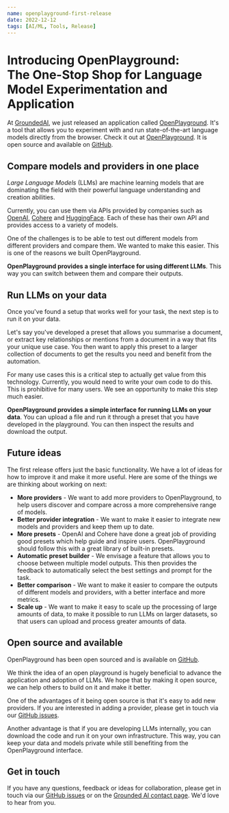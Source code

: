 ```yaml
---
name: openplayground-first-release
date: 2022-12-12
tags: [AI/ML, Tools, Release]
---
```


# Introducing OpenPlayground:<br/>The One-Stop Shop for Language Model Experimentation and Application

At [GroundedAI](https://groundedai.company), we just released an application called [OpenPlayground](https://openplayground.groundedai.company). It's a tool that allows you to experiment with and run state-of-the-art language models directly from the browser. Check it out at [OpenPlayground](https://openplayground.groundedai.company). It is open source and available on [GitHub](https://github.com/groundedai/openplayground).

## Compare models and providers in one place

_Large Language Models_ (LLMs) are machine learning models that are dominating the field with their powerful language understanding and creation abilities.

Currently, you can use them via APIs provided by companies such as [OpenAI](https://openai.com/), [Cohere](https://cohere.ai/) and [HuggingFace](https://huggingface.co/). Each of these has their own API and provides access to a variety of models.

One of the challenges is to be able to test out different models from different providers and compare them. We wanted to make this easier. This is one of the reasons we built OpenPlayground.

**OpenPlayground provides a single interface for using different LLMs**. This way you can switch between them and compare their outputs.

## Run LLMs on your data

Once you've found a setup that works well for your task, the next step is to run it on your data.

Let's say you've developed a preset that allows you summarise a document, or extract key relationships or mentions from a document in a way that fits your unique use case. You then want to apply this preset to a larger collection of documents to get the results you need and benefit from the automation.

For many use cases this is a critical step to actually get value from this technology. Currently, you would need to write your own code to do this. This is prohibitive for many users. We see an opportunity to make this step much easier.

**OpenPlayground provides a simple interface for running LLMs on your data**. You can upload a file and run it through a preset that you have developed in the playground. You can then inspect the results and download the output.

## Future ideas

The first release offers just the basic functionality. We have a lot of ideas for how to improve it and make it more useful. Here are some of the things we are thinking about working on next:

- **More providers** - We want to add more providers to OpenPlayground, to help users discover and compare across a more comprehensive range of models.
- **Better provider integration** - We want to make it easier to integrate new models and providers and keep them up to date.
- **More presets** - OpenAI and Cohere have done a great job of providing good presets which help guide and inspire users. OpenPlayground should follow this with a great library of built-in presets.
- **Automatic preset builder** - We envisage a feature that allows you to choose between multiple model outputs. This then provides the feedback to automatically select the best settings and prompt for the task.
- **Better comparison** - We want to make it easier to compare the outputs of different models and providers, with a better interface and more metrics.
- **Scale up** - We want to make it easy to scale up the processing of large amounts of data, to make it possible to run LLMs on larger datasets, so that users can upload and process greater amounts of data.

## Open source and available

OpenPlayground has been open sourced and is available on [GitHub](https://github.com/groundedai/openplayground).

We think the idea of an open playground is hugely beneficial to advance the application and adoption of LLMs. We hope that by making it open source, we can help others to build on it and make it better.

One of the advantages of it being open source is that it's easy to add new providers. If you are interested in adding a provider, please get in touch via our [GitHub issues](https://github.com/groundedai/openplayground/issues).

Another advantage is that if you are developing LLMs internally, you can download the code and run it on your own infrastructure. This way, you can keep your data and models private while still benefiting from the OpenPlayground interface.

## Get in touch

If you have any questions, feedback or ideas for collaboration, please get in touch via our [GitHub issues](https://github.com/groundedai/openplayground/issues) or on the [Grounded AI contact page](https://www.groundedai.company/contact-us). We'd love to hear from you.
